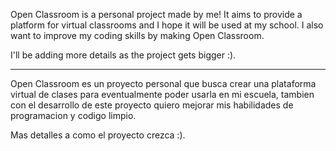 Open Classroom is a personal project made by me! It aims to provide a platform for virtual classrooms and I hope it will be used at my school. I also want to improve my coding skills by making Open Classroom.

I'll be adding more details as the project gets bigger :).

-----

Open Classroom es un proyecto personal que busca crear una plataforma virtual de clases para eventualmente poder usarla en mi escuela, tambien con el desarrollo de este proyecto quiero mejorar mis habilidades de programacion y codigo limpio. 

Mas detalles a como el proyecto crezca :).

